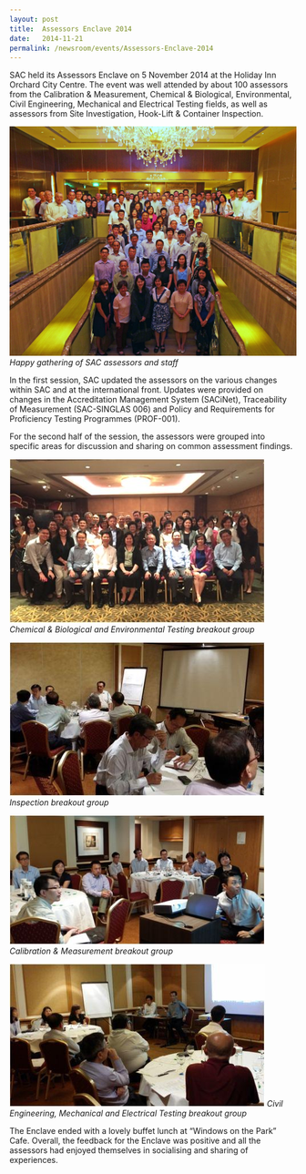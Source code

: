 ```yaml
---
layout: post
title:  Assessors Enclave 2014
date:   2014-11-21
permalink: /newsroom/events/Assessors-Enclave-2014
---
```


SAC held its Assessors Enclave on 5 November 2014 at the Holiday Inn Orchard City Centre. The event was well attended by about 100 assessors from the Calibration & Measurement, Chemical & Biological, Environmental, Civil Engineering, Mechanical and Electrical Testing fields, as well as assessors from Site Investigation, Hook-Lift & Container Inspection.

![group1](/images/Group1.JPG)
_Happy gathering of SAC assessors and staff_

In the first session, SAC updated the assessors on the various changes within SAC and at the international front.  Updates were provided on changes in the Accreditation Management System (SACiNet), Traceability of Measurement (SAC-SINGLAS 006) and Policy and Requirements for Proficiency Testing Programmes (PROF-001).
 
For the second half of the session, the assessors were grouped into specific areas for discussion and sharing on common assessment findings.

![cb-n-env](/images/CB-n-Env-Testing-breakout-grp.jpg)
_Chemical & Biological and Environmental Testing breakout group_

![IB](/images/IB-breakout-grp.jpg)
_Inspection breakout group_

![CM](/images/CM-breakout-grp.jpg)
_Calibration & Measurement breakout group_

![CE-Mech-and-Testing](/images/CE-Mech-and-Testing-breakout-group.jpg)
_Civil Engineering, Mechanical and Electrical Testing breakout group_

The Enclave ended with a lovely buffet lunch at “Windows on the Park” Cafe. Overall, the feedback for the Enclave was positive and all the assessors had enjoyed themselves in socialising and sharing of experiences.
